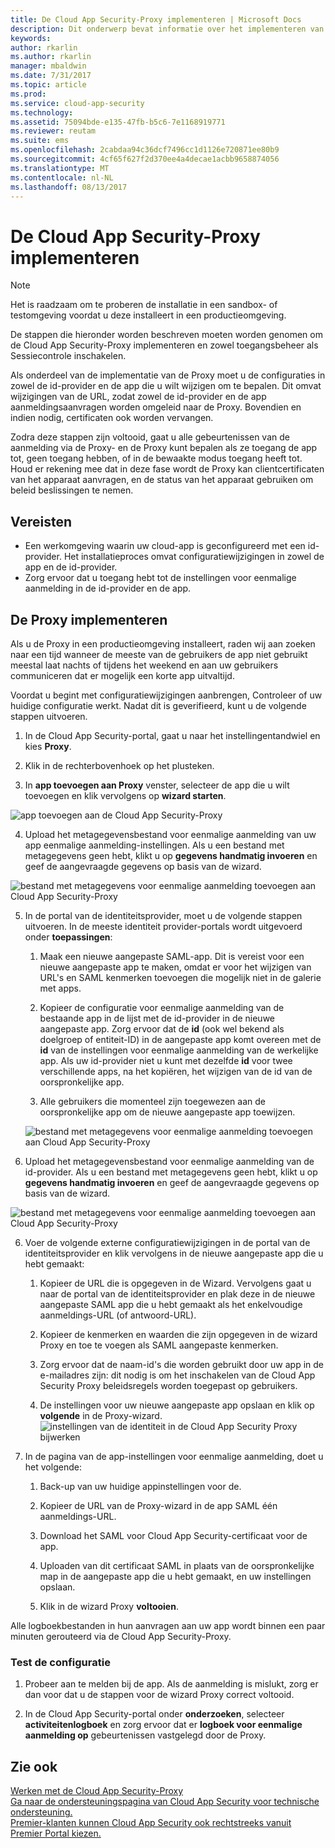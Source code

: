 ```yaml
---
title: De Cloud App Security-Proxy implementeren | Microsoft Docs
description: Dit onderwerp bevat informatie over het implementeren van de Cloud App Security-Proxy.
keywords: 
author: rkarlin
ms.author: rkarlin
manager: mbaldwin
ms.date: 7/31/2017
ms.topic: article
ms.prod: 
ms.service: cloud-app-security
ms.technology: 
ms.assetid: 75094bde-e135-47fb-b5c6-7e1168919771
ms.reviewer: reutam
ms.suite: ems
ms.openlocfilehash: 2cabdaa94c36dcf7496cc1d1126e720871ee80b9
ms.sourcegitcommit: 4cf65f627f2d370ee4a4decae1acbb9658874056
ms.translationtype: MT
ms.contentlocale: nl-NL
ms.lasthandoff: 08/13/2017
---
```

# <a name="deploying-the-cloud-app-security-proxy"></a>De Cloud App Security-Proxy implementeren

> [!NOTE]
> Het is raadzaam om te proberen de installatie in een sandbox- of testomgeving voordat u deze installeert in een productieomgeving.

De stappen die hieronder worden beschreven moeten worden genomen om de Cloud App Security-Proxy implementeren en zowel toegangsbeheer als Sessiecontrole inschakelen.

Als onderdeel van de implementatie van de Proxy moet u de configuraties in zowel de id-provider en de app die u wilt wijzigen om te bepalen. Dit omvat wijzigingen van de URL, zodat zowel de id-provider en de app aanmeldingsaanvragen worden omgeleid naar de Proxy. Bovendien en indien nodig, certificaten ook worden vervangen.

Zodra deze stappen zijn voltooid, gaat u alle gebeurtenissen van de aanmelding via de Proxy- en de Proxy kunt bepalen als ze toegang de app tot, geen toegang hebben, of in de bewaakte modus toegang heeft tot. Houd er rekening mee dat in deze fase wordt de Proxy kan clientcertificaten van het apparaat aanvragen, en de status van het apparaat gebruiken om beleid beslissingen te nemen.

## <a name="prerequisites"></a>Vereisten

-   Een werkomgeving waarin uw cloud-app is geconfigureerd met een id-provider. Het installatieproces omvat configuratiewijzigingen in zowel de app en de id-provider.
- Zorg ervoor dat u toegang hebt tot de instellingen voor eenmalige aanmelding in de id-provider en de app.

## <a name="deploy-the-proxy"></a>De Proxy implementeren

Als u de Proxy in een productieomgeving installeert, raden wij aan zoeken naar een tijd wanneer de meeste van de gebruikers de app niet gebruikt meestal laat nachts of tijdens het weekend en aan uw gebruikers communiceren dat er mogelijk een korte app uitvaltijd.

Voordat u begint met configuratiewijzigingen aanbrengen, Controleer of uw huidige configuratie werkt. Nadat dit is geverifieerd, kunt u de volgende stappen uitvoeren.

1.  In de Cloud App Security-portal, gaat u naar het instellingentandwiel en kies **Proxy**.

2. Klik in de rechterbovenhoek op het plusteken.

3. In **app toevoegen aan Proxy** venster, selecteer de app die u wilt toevoegen en klik vervolgens op **wizard starten**. 

 ![app toevoegen aan de Cloud App Security-Proxy](./media/proxy-add-app.png)

4. Upload het metagegevensbestand voor eenmalige aanmelding van uw app eenmalige aanmelding-instellingen. Als u een bestand met metagegevens geen hebt, klikt u op **gegevens handmatig invoeren** en geef de aangevraagde gegevens op basis van de wizard. 

 ![bestand met metagegevens voor eenmalige aanmelding toevoegen aan Cloud App Security-Proxy](./media/proxy-w-add-app.png)


5. In de portal van de identiteitsprovider, moet u de volgende stappen uitvoeren. In de meeste identiteit provider-portals wordt uitgevoerd onder **toepassingen**:

    1. Maak een nieuwe aangepaste SAML-app. Dit is vereist voor een nieuwe aangepaste app te maken, omdat er voor het wijzigen van URL's en SAML kenmerken toevoegen die mogelijk niet in de galerie met apps.
    
    2. Kopieer de configuratie voor eenmalige aanmelding van de bestaande app in de lijst met de id-provider in de nieuwe aangepaste app. Zorg ervoor dat de **id** (ook wel bekend als doelgroep of entiteit-ID) in de aangepaste app komt overeen met de **id** van de instellingen voor eenmalige aanmelding van de werkelijke app. Als uw id-provider niet u kunt met dezelfde **id** voor twee verschillende apps, na het kopiëren, het wijzigen van de id van de oorspronkelijke app.
    
    3. Alle gebruikers die momenteel zijn toegewezen aan de oorspronkelijke app om de nieuwe aangepaste app toewijzen.
    
    ![bestand met metagegevens voor eenmalige aanmelding toevoegen aan Cloud App Security-Proxy](./media/proxy-w-add-external-config.png)

5. Upload het metagegevensbestand voor eenmalige aanmelding van de id-provider. Als u een bestand met metagegevens geen hebt, klikt u op **gegevens handmatig invoeren** en geef de aangevraagde gegevens op basis van de wizard.  

 ![bestand met metagegevens voor eenmalige aanmelding toevoegen aan Cloud App Security-Proxy](./media/proxy-w-identity-provider.png)

6. Voer de volgende externe configuratiewijzigingen in de portal van de identiteitsprovider en klik vervolgens in de nieuwe aangepaste app die u hebt gemaakt:

    1. Kopieer de URL die is opgegeven in de Wizard. Vervolgens gaat u naar de portal van de identiteitsprovider en plak deze in de nieuwe aangepaste SAML app die u hebt gemaakt als het enkelvoudige aanmeldings-URL (of antwoord-URL).
    
    2. Kopieer de kenmerken en waarden die zijn opgegeven in de wizard Proxy en toe te voegen als SAML aangepaste kenmerken.
    
    3. Zorg ervoor dat de naam-id's die worden gebruikt door uw app in de e-mailadres zijn: dit nodig is om het inschakelen van de Cloud App Security Proxy beleidsregels worden toegepast op gebruikers.
    
    4. De instellingen voor uw nieuwe aangepaste app opslaan en klik op **volgende** in de Proxy-wizard.
 ![instellingen van de identiteit in de Cloud App Security Proxy bijwerken](./media/proxy-w-ip-external2.png)

4.  In de pagina van de app-instellingen voor eenmalige aanmelding, doet u het volgende:
    1. Back-up van uw huidige appinstellingen voor de.
    
    2. Kopieer de URL van de Proxy-wizard in de app SAML één aanmeldings-URL.
    
    3. Download het SAML voor Cloud App Security-certificaat voor de app.
    
    4. Uploaden van dit certificaat SAML in plaats van de oorspronkelijke map in de aangepaste app die u hebt gemaakt, en uw instellingen opslaan.
   
    5. Klik in de wizard Proxy **voltooien**.


Alle logboekbestanden in hun aanvragen aan uw app wordt binnen een paar minuten gerouteerd via de Cloud App Security-Proxy. 



### <a name="test-the-configuration"></a>Test de configuratie

1.  Probeer aan te melden bij de app. Als de aanmelding is mislukt, zorg er dan voor dat u de stappen voor de wizard Proxy correct voltooid. 

2.  In de Cloud App Security-portal onder **onderzoeken**, selecteer **activiteitenlogboek** en zorg ervoor dat er **logboek voor eenmalige aanmelding op** gebeurtenissen vastgelegd door de Proxy.



## <a name="see-also"></a>Zie ook  
[Werken met de Cloud App Security-Proxy](proxy-intro.md)   
[Ga naar de ondersteuningspagina van Cloud App Security voor technische ondersteuning.](http://support.microsoft.com/oas/default.aspx?prid=16031)   
[Premier-klanten kunnen Cloud App Security ook rechtstreeks vanuit Premier Portal kiezen.](https://premier.microsoft.com/)  
  